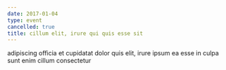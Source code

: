```yaml
---
date: 2017-01-04
type: event
cancelled: true
title: cillum elit, irure qui quis esse sit
---
```

adipiscing officia et cupidatat dolor quis elit, irure ipsum ea esse in culpa sunt enim cillum consectetur